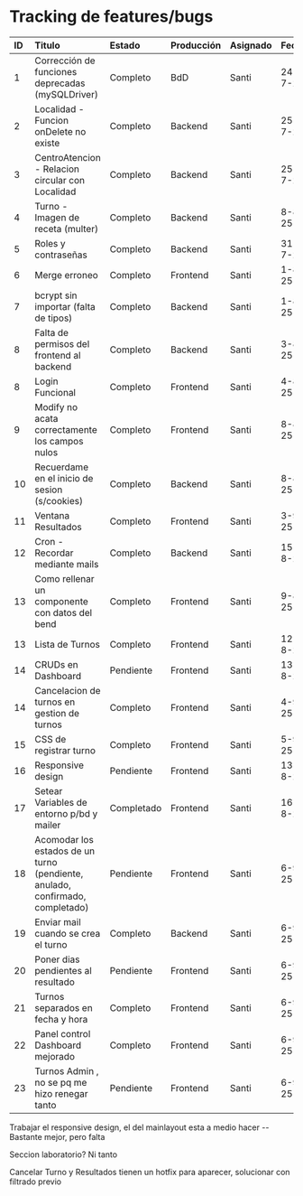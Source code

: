 # Tracking de features/bugs

| ID  | Titulo                                                                        | Estado     | Producción | Asignado | Fecha   |
| :-- | :---------------------------------------------------------------------------- | :--------- | :--------- | :------- | :------ |
| 1   | Corrección de funciones deprecadas (mySQLDriver)                              | Completo   | BdD        | Santi    | 24-7-25 |
| 2   | Localidad - Funcion onDelete no existe                                        | Completo   | Backend    | Santi    | 25-7-25 |
| 3   | CentroAtencion - Relacion circular con Localidad                              | Completo   | Backend    | Santi    | 25-7-25 |
| 4   | Turno - Imagen de receta (multer)                                             | Completo   | Backend    | Santi    | 8-8-25  |
| 5   | Roles y contraseñas                                                           | Completo   | Backend    | Santi    | 31-7-25 |
| 6   | Merge erroneo                                                                 | Completo   | Frontend   | Santi    | 1-8-25  |
| 7   | bcrypt sin importar (falta de tipos)                                          | Completo   | Backend    | Santi    | 1-8-25  |
| 8   | Falta de permisos del frontend al backend                                     | Completo   | Backend    | Santi    | 3-8-25  |
| 8   | Login Funcional                                                               | Completo   | Frontend   | Santi    | 4-8-25  |
| 9   | Modify no acata correctamente los campos nulos                                | Completo   | Frontend   | Santi    | 8-8-25  |
| 10  | Recuerdame en el inicio de sesion (s/cookies)                                 | Completo   | Backend    | Santi    | 8-8-25  |
| 11  | Ventana Resultados                                                            | Completo   | Frontend   | Santi    | 3-9-25  |
| 12  | Cron - Recordar mediante mails                                                | Completo   | Backend    | Santi    | 15-8-25 |
| 13  | Como rellenar un componente con datos del bend                                | Completo   | Frontend   | Santi    | 9-8-25  |
| 13  | Lista de Turnos                                                               | Completo   | Frontend   | Santi    | 12-8-25 |
| 14  | CRUDs en Dashboard                                                            | Pendiente  | Frontend   | Santi    | 13-8-25 |
| 14  | Cancelacion de turnos en gestion de turnos                                    | Completo   | Frontend   | Santi    | 4-9-25  |
| 15  | CSS de registrar turno                                                        | Completo   | Frontend   | Santi    | 5-9-25  |
| 16  | Responsive design                                                             | Pendiente  | Frontend   | Santi    | 13-8-25 |
| 17  | Setear Variables de entorno p/bd y mailer                                     | Completado | Frontend   | Santi    | 16-8-25 |
| 18  | Acomodar los estados de un turno (pendiente, anulado, confirmado, completado) | Pendiente  | Frontend   | Santi    | 6-9-25  |
| 19  | Enviar mail cuando se crea el turno                                           | Completo   | Backend    | Santi    | 6-9-25  |
| 20  | Poner dias pendientes al resultado                                            | Pendiente  | Frontend   | Santi    | 6-9-25  |
| 21  | Turnos separados en fecha y hora                                              | Completo   | Frontend   | Santi    | 6-9-25  |
| 22  | Panel control Dashboard mejorado                                              | Completo   | Frontend   | Santi    | 6-9-25  |
| 23  | Turnos Admin , no se pq me hizo renegar tanto                                 | Pendiente  | Frontend   | Santi    | 6-9-25  |

Trabajar el responsive design, el del mainlayout esta a medio hacer -- Bastante mejor, pero falta

Seccion laboratorio? Ni tanto

Cancelar Turno y Resultados tienen un hotfix para aparecer, solucionar con filtrado previo
